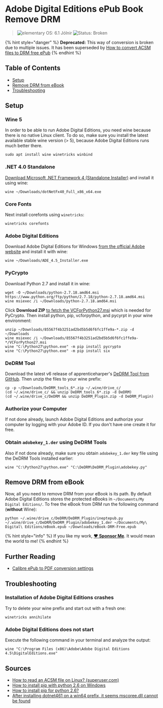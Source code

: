 # Adobe Digital Editions ePub Book Remove DRM

> ![elementary OS: 6.1 Jólnir](https://img.shields.io/badge/elementary%C2%A0OS-6%20Jólnir-007aff)
> ![Status: Broken](https://img.shields.io/badge/status-broken-red)

{% hint style="danger" %}
**Deprecated:** This way of conversion is broken due to multiple issues. It has been superseded by [How to convert ACSM files to DRM free ePub]( convert-kobo-acsm-to-drm-free-epub.md)
{% endhint %}

## Table of Contents

- [Setup](#setup)
- [Remove DRM from eBook](#remove-drm-from-ebook)
- [Troubleshooting](#troubleshooting)

## Setup

### Wine 5

In order to be able to run Adobe Digital Editions, you need wine because there is no native Linux client. To do so, make sure you install the latest available stable wine version (> 5), because Adobe Digital Editions runs much better there.

```
sudo apt install wine winetricks winbind
```

### .NET 4.0 Standalone

[Download Microsoft .NET Framework 4 (Standalone Installer)](https://www.microsoft.com/en-us/download/details.aspx?id=17718) and install it using wine:

```
wine ~/Downloads/dotNetFx40_Full_x86_x64.exe
```

### Core Fonts

Next install corefonts using `winetricks`:

```
winetricks corefonts
```

### Adobe Digital Editions

Download Adobe Digital Editions for Windows [from the official Adobe website](https://www.adobe.com/ch_de/solutions/ebook/digital-editions/download.html) and install it with wine:

```
wine ~/Downloads/ADE_4.5_Installer.exe
```

### PyCrypto

Download Python 2.7 and install it in wine:

```
wget -O ~/Downloads/python-2.7.18.amd64.msi https://www.python.org/ftp/python/2.7.18/python-2.7.18.amd64.msi
wine msiexec /i ~/Downloads/python-2.7.18.amd64.msi
```

Click **Download ZIP** [to fetch the VCForPython27.msi](https://gist.github.com/marbetschar/85567f4b3251ad2bd5b5d6f6fc1ffe9a) which is needed for PyCrypto. Then install python, pip, vcforpython, and pycyrpt in your wine environment:

```
unzip ~/Downloads/85567f4b3251ad2bd5b5d6f6fc1ffe9a-*.zip -d ~/Downloads
wine msiexec /i ~/Downloads/85567f4b3251ad2bd5b5d6f6fc1ffe9a-*/VCForPython27.msi
wine "C:\Python27\python.exe" -m pip install pycrypto
wine "C:\Python27\python.exe" -m pip install six
```

### DeDRM Tool

Download the latest v6 release of apprenticeharper's [DeDRM Tool from GitHub](https://github.com/apprenticeharper/DeDRM_tools/releases). Then unzip the files to your wine prefix:

```
cp -p ~/Downloads/DeDRM_tools_6*.zip ~/.wine/drive_c/
(cd ~/.wine/drive_c/ && unzip DeDRM_tools_6*.zip -d DeDRM)
(cd ~/.wine/drive_c/DeDRM && unzip DeDRM_Plugin.zip -d DeDRM_Plugin)
```

### Authorize your Computer

If not done already, launch Adobe Digital Editions and authorize your computer by logging with your Adobe ID. If you don't have one create it for free.

### Obtain `adobekey_1.der` using DeDRM Tools

Also if not done already, make sure you obtain `adobekey_1.der` key file using the DeDRM Tools installed earlier:

```
wine "C:\Python27\python.exe" "C:\DeDRM\DeDRM_Plugin\adobekey.py"
```

## Remove DRM from eBook

Now, all you need to remove DRM from your eBook is its path. By default Adobe Digital Editions stores the protected eBooks in `~/Documents/My Digital Editions/`. To free the eBook from DRM run the following command (**without** Wine):

```
python ~/.wine/drive_c/DeDRM/DeDRM_Plugin/ineptepub.py ~/.wine/drive_c/DeDRM/DeDRM_Plugin/adobekey_1.der ~/Documents/My\ Digital\ Editions/eBook.epub ~/Downloads/eBook-DRM-Free.epub
```

{% hint style="info" %}
If you like my work, [**❤️ Sponsor Me**](https://github.com/sponsors/marbetschar). It would mean the world to me!
{% endhint %}

## Further Reading

- [Calibre ePub to PDF conversion settings](calibre-settings-pdf-conversion.md)

## Troubleshooting

### Installation of Adobe Digital Editions crashes

Try to delete your wine prefix and start out with a fresh one:

```
winetricks annihilate
```

### Adobe Digital Editions does not start

Execute the following command in your terminal and analyze the output:

```
wine "C:\Program Files (x86)\Adobe\Adobe Digital Editions 4.5\DigitalEditions.exe"
```

## Sources

- [How to read an ACSM file on Linux? (superuser.com)](https://superuser.com/questions/1027608/how-to-read-an-acsm-file-on-linux)
- [How to install pip with python 2.6 on Windows](https://stackoverflow.com/questions/51560990/how-to-install-pip-with-python-2-6-on-windows)
- [How to install pip for python 2.6?](https://stackoverflow.com/questions/24294467/how-to-install-pip-for-python-2-6)
- [After installing dotnet461 on a win64 prefix, it seems mscoree.dll cannot be found](https://github.com/Winetricks/winetricks/issues/971)
